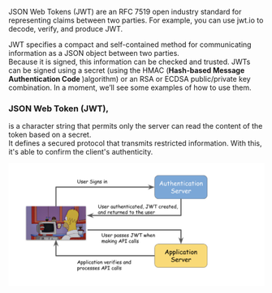 JSON Web Tokens (JWT) are an RFC 7519 open industry standard for representing claims between two parties.
For example, you can use jwt.io to decode, verify, and produce JWT.

JWT specifies a compact and self-contained method for communicating information as a JSON object between two parties.<br/> Because it is signed, this information can be checked and trusted. JWTs can be signed using a secret
(using the HMAC (<b>Hash-based Message Authentication Code </b>)algorithm) or an RSA or ECDSA public/private key combination. In a moment, we’ll see some examples of how to use them.
<br/>

### JSON Web Token (JWT),

is a character string that permits only the server can read the content of the token based on a secret.
<br/>It defines a secured protocol that transmits restricted information. With this, it's able to confirm the client's authenticity.
<br/>

![Screenshot](./jwtauth.png)
